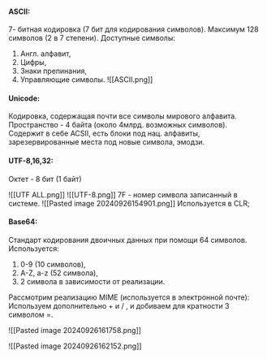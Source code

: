 #### ASCII:
7- битная кодировка (7 бит для кодирования символов).
Максимум 128 символов (2 в 7 степени).
Доступные символы:
1. Англ. алфавит,
2. Цифры,
3. Знаки препинания,
4. Управляющие символы.
![[ASCII.png]]
#### Unicode:
Кодировка, содержащая почти все символы мирового алфавита.
Пространство - 4 байта (около 4млрд. возможных символов).
Содержит в себе ACSII, есть блоки под нац. алфавиты, зарезервированные места под новые символа, эмодзи.

#### UTF-8,16,32:

Октет - 8 бит (1 байт)

![[UTF ALL.png]]
![[UTF-8.png]]
7F - номер символа записанный в системе.
![[Pasted image 20240926154901.png]]
Используется в CLR;
#### Base64:

Стандарт кодирования двоичных данных при помощи 64 символов.
Используется:
1. 0-9 (10 символов),
2. A-Z, a-z (52 символа),
3. 2  символа в зависимости от реализации.

Рассмотрим реализацию MIME (используется в электронной почте):
	Используем дополнительно + и / , и добиваем для кратности 3 символом =.

![[Pasted image 20240926161758.png]]

![[Pasted image 20240926162152.png]]


